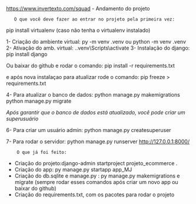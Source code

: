    https://www.invertexto.com/squad - Andamento do projeto

       O que você deve fazer ao entrar no projeto pela primeira vez:

pip install virtualenv (caso não tenha o virtualenv instalado)

1- Criação do ambiente virtual: py -m venv .venv ou python -m venv .venv
2- Ativação do amb. virtual: .\.venv\Scripts\activate
3- Instalação do django: pip install django

 Ou baixar do github e rodar o comando:
   pip install -r requirements.txt

   e após nova instalaçao para atualizar rode o comando:
        pip freeze > requirements.txt
   
4- Para atualizar o banco de dados:
python manage.py makemigrations
python manage.py migrate 

*Após garantir que o banco de dados está atualizado, você pode criar um superusuário*

6- Para criar um usuário admin:
python manage.py createsuperuser

7- Para rodar o servidor:
python manage.py runserver
http://127.0.0.1:8000/


        O que já foi feito:
- Criação do projeto:django-admin startproject projeto_ecommerce .
- Criação do app: py manage.py startapp app_MJ
- Criação do db.sqlite e manage.py : py manage.py makemigrations e migrate (sempre rodar esses comandos após criar um novo app ou baixar do github)
- Criação do requirements.txt, com os pacotes para rodar o projeto

